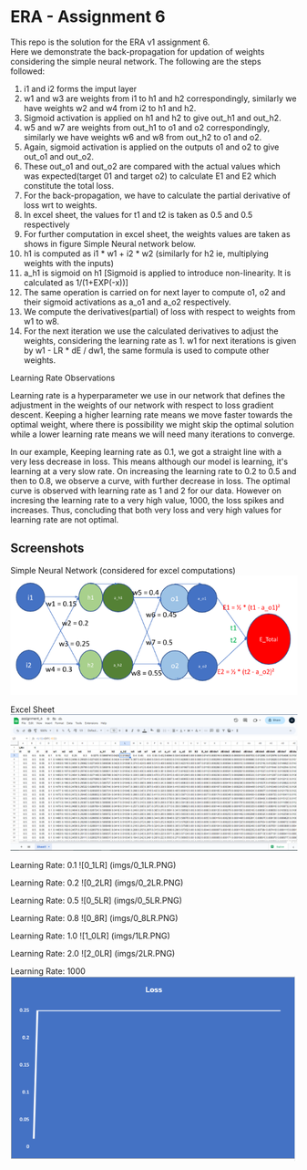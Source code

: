 
# ERA - Assignment 6

This repo is the solution for the ERA v1 assignment 6.   
Here we demonstrate the back-propagation for updation of weights considering the simple neural network. The following are the steps followed:
1) i1 and i2 forms the imput layer 
2) w1 and w3 are weights from i1 to h1 and h2 correspondingly, similarly we have weights w2 and w4 from i2 to h1 and h2.
3) Sigmoid activation is applied on h1 and h2 to give out_h1 and out_h2.
4) w5 and w7 are weights from out_h1 to o1 and o2 correspondingly, similarly we have weights w6 and w8 from out_h2 to o1 and o2.
5) Again, sigmoid activation is applied on the outputs o1 and o2 to give out_o1 and out_o2.
6) These out_o1 and out_o2 are compared with the actual values which was expected(target 01 and target o2) to calculate E1 and E2 which constitute the total loss.
7) For the back-propagation, we have to calculate the partial derivative of loss wrt to weights. 
8) In excel sheet, the values for t1 and t2 is taken as 0.5 and 0.5 respectively
9) For further computation in excel sheet, the weights values are taken as shows in figure Simple Neural network below.
10) h1 is computed as i1 * w1 + i2 * w2 (similarly for h2 ie, multiplying weights with the inputs)
11) a_h1 is sigmoid on h1 [Sigmoid is applied to introduce non-linearity. It is calculated as 1/(1+EXP(-x))]
12) The same operation is carried on for next layer to compute o1, o2 and their sigmoid activations as a_o1 and a_o2 respectively.
13) We compute the derivatives(partial) of loss with respect to weights from w1 to w8.
14) For the next iteration we use the calculated derivatives to adjust the weights, considering the learning rate as 1.
w1 for next iterations is given by w1 - LR * dE / dw1, the same formula is used to compute other weights.

Learning Rate Observations

Learning rate is a hyperparameter we use in our network that defines the adjustment in the weights of our network with respect to loss gradient descent. Keeping a higher learning rate means we move faster towards the optimal weight, where there is possibility we might skip the optimal solution while a lower learning rate means we will need many iterations to converge.        


In our example, Keeping learning rate as 0.1, we got a straight line with a very less decrease in loss. This means although our model is learning, it's learning at a very slow rate. On increasing the learning rate to 0.2 to 0.5 and then to 0.8, we observe a curve, with further decrease in loss. The optimal curve is observed with learning rate as 1 and 2 for our data. However on incresing the learning rate to a very high value, 1000, the loss spikes and increases. Thus, concluding that both very loss and very high values for learning rate are not optimal.



 


## Screenshots

Simple Neural Network (considered for excel computations)
![Network](imgs/Network.PNG)


Excel Sheet
![excel](imgs/excelsheet.PNG)



Learning Rate: 0.1
![0_1LR] (imgs/0_1LR.PNG)

Learning Rate: 0.2
![0_2LR] (imgs/0_2LR.PNG)

Learning Rate: 0.5
![0_5LR] (imgs/0_5LR.PNG)

Learning Rate: 0.8
![0_8R] (imgs/0_8LR.PNG)

Learning Rate: 1.0
![1_0LR] (imgs/1LR.PNG)

Learning Rate: 2.0
![2_0LR] (imgs/2LR.PNG)

Learning Rate: 1000
![1000LR](imgs/1000LR.PNG)
